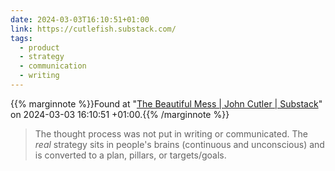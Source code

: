 ```yaml
---
date: 2024-03-03T16:10:51+01:00
link: https://cutlefish.substack.com/
tags:
  - product
  - strategy
  - communication
  - writing
---
```

{{% marginnote %}}Found at "[The Beautiful Mess | John Cutler | Substack](https://web.archive.org/web/20240303161051/https://cutlefish.substack.com/)" on 2024-03-03 16:10:51 +01:00.{{% /marginnote %}}

> The thought process was not put in writing or communicated. The _real_ strategy sits in people's brains (continuous and unconscious) and is converted to a plan, pillars, or targets/goals.